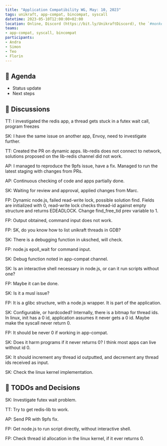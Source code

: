```yaml
---
title: "Application Compatibility WG, May: 10, 2023"
tags: unikraft, app-compat, bincompat, syscall
datetime: 2023-05-10T12:00:00+02:00
location: Online, Discord (https://bit.ly/UnikraftDiscord), the `#monkey-business` voice channel
teams:
- app-compat, syscall, bincompat
participants:
- Andra
- Simon
- Teo
- Florin
---
```


## :dart: Agenda

- Status update
- Next steps

## :closed_book: Discussions

TT: I investigated the redis app, a thread gets stuck in a futex wait call, program freezes

SK: I have the same issue on another app, Envoy, need to investigate further.

TT: Created the PR on dynamic apps. lib-redis does not connect to network, solutions proposed on the lib-redis channel did not work.

AP: I managed to reproduce the 9pfs issue, have a fix. Managed to run the latest staging with changes from PRs.

AP: Continuous checking of code and apps partially done.

SK: Waiting for review and approval, applied changes from Marc.

FP: Dynamic node.js, failed read-write lock, possible solution find. Fields are initialized with 0, read-write lock checks thread-id against empty structure and returns EDEADLOCK. Change find_free_tid prev variable to 1.

FP: Output obtained, command input does not work.

FP: SK, do you know how to list unikraft threads in GDB?

SK: There is a debugging function in uksched, will check.

FP: node.js epoll_wait for command input.

SK: Debug function noted in app-compat channel.

SK: Is an interactive shell necessary in node.js, or can it run scripts without one?

FP: Maybe it can be done.

SK: Is it a musl issue?

FP: It is a glibc structure, with a node.js wrapper. It is part of the application.

SK: Configurable, or hardcoded? Internally, there is a bitmap for thread ids. In linux, init has a 0 id, application assumes it never gets a 0 id. Maybe make the syscall never return 0.

FP: It should be never 0 if working in app-compat.

SK: Does it harm programs if it never returns 0? I think most apps can live without id 0.

SK: It should increment any thread id outputted, and decrement any thread ids received as input.

SK: Check the linux kernel implementation.

## :wrench: TODOs and Decisions

SK: Investigate futex wait problem.

TT: Try to get redis-lib to work.

AP: Send PR with 9pfs fix.

FP: Get node.js to run script directly, without interactive shell.

FP: Check thread id allocation in the linux kernel, if it ever returns 0.
